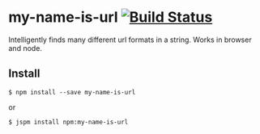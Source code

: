 # my-name-is-url [![Build Status](https://travis-ci.org/lukechilds/my-name-is-url.svg?branch=master)](https://travis-ci.org/lukechilds/my-name-is-url)
Intelligently finds many different url formats in a string. Works in browser and node.

## Install
```shell
$ npm install --save my-name-is-url
```
or
```shell
$ jspm install npm:my-name-is-url
```
